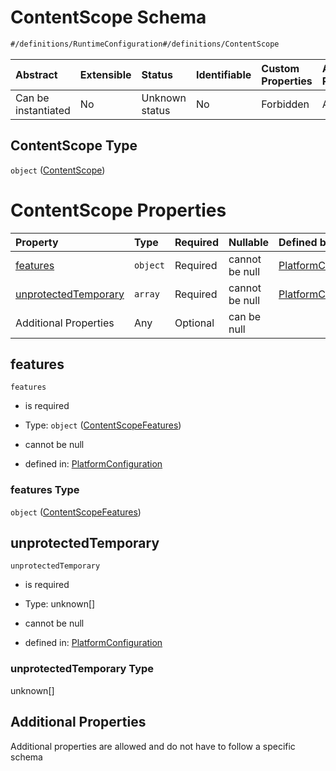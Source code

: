 # ContentScope Schema

```txt
#/definitions/RuntimeConfiguration#/definitions/ContentScope
```



| Abstract            | Extensible | Status         | Identifiable | Custom Properties | Additional Properties | Access Restrictions | Defined In                                                                              |
| :------------------ | :--------- | :------------- | :----------- | :---------------- | :-------------------- | :------------------ | :-------------------------------------------------------------------------------------- |
| Can be instantiated | No         | Unknown status | No           | Forbidden         | Allowed               | none                | [contentScope.schema.json\*](../../out/contentScope.schema.json "open original schema") |

## ContentScope Type

`object` ([ContentScope](contentscope-definitions-contentscope.md))

# ContentScope Properties

| Property                                      | Type     | Required | Nullable       | Defined by                                                                                                                                                                                       |
| :-------------------------------------------- | :------- | :------- | :------------- | :----------------------------------------------------------------------------------------------------------------------------------------------------------------------------------------------- |
| [features](#features)                         | `object` | Required | cannot be null | [PlatformConfiguration](contentscope-definitions-contentscopefeatures.md "#/definitions/RuntimeConfiguration#/definitions/ContentScope/properties/features")                                     |
| [unprotectedTemporary](#unprotectedtemporary) | `array`  | Required | cannot be null | [PlatformConfiguration](contentscope-definitions-contentscope-properties-unprotectedtemporary.md "#/definitions/RuntimeConfiguration#/definitions/ContentScope/properties/unprotectedTemporary") |
| Additional Properties                         | Any      | Optional | can be null    |                                                                                                                                                                                                  |

## features



`features`

*   is required

*   Type: `object` ([ContentScopeFeatures](contentscope-definitions-contentscopefeatures.md))

*   cannot be null

*   defined in: [PlatformConfiguration](contentscope-definitions-contentscopefeatures.md "#/definitions/RuntimeConfiguration#/definitions/ContentScope/properties/features")

### features Type

`object` ([ContentScopeFeatures](contentscope-definitions-contentscopefeatures.md))

## unprotectedTemporary



`unprotectedTemporary`

*   is required

*   Type: unknown\[]

*   cannot be null

*   defined in: [PlatformConfiguration](contentscope-definitions-contentscope-properties-unprotectedtemporary.md "#/definitions/RuntimeConfiguration#/definitions/ContentScope/properties/unprotectedTemporary")

### unprotectedTemporary Type

unknown\[]

## Additional Properties

Additional properties are allowed and do not have to follow a specific schema
